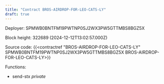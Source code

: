 ```yaml
---
title: "Contract BROS-AIRDROP-FOR-LEO-CATS-LY"
draft: true
---
```

Deployer: SPMWB0BNTFM19PWTNP0SJ2WX3PW5GTTMBS8BGZ5X


 



Block height: 322689 (2024-12-12T13:02:57.000Z)

Source code: {{<contractref "BROS-AIRDROP-FOR-LEO-CATS-LY" SPMWB0BNTFM19PWTNP0SJ2WX3PW5GTTMBS8BGZ5X BROS-AIRDROP-FOR-LEO-CATS-LY>}}

Functions:

* send-stx _private_
